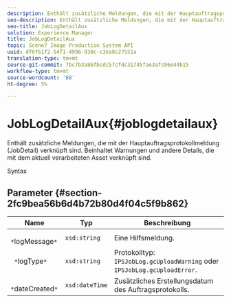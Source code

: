 ```yaml
---
description: Enthält zusätzliche Meldungen, die mit der Hauptauftragsprotokollmeldung (JobDetail) verknüpft sind. Beinhaltet Warnungen und andere Details, die mit dem aktuell verarbeiteten Asset verknüpft sind.
seo-description: Enthält zusätzliche Meldungen, die mit der Hauptauftragsprotokollmeldung (JobDetail) verknüpft sind. Beinhaltet Warnungen und andere Details, die mit dem aktuell verarbeiteten Asset verknüpft sind.
seo-title: JobLogDetailAux
solution: Experience Manager
title: JobLogDetailAux
topic: Scene7 Image Production System API
uuid: df6f61f2-54f1-4996-938c-c3ea8c27551a
translation-type: tm+mt
source-git-commit: 7bc7b3a86fbcdc57cfdc31745fae3afc06e44b15
workflow-type: tm+mt
source-wordcount: '88'
ht-degree: 5%

---
```



# JobLogDetailAux{#joblogdetailaux}

Enthält zusätzliche Meldungen, die mit der Hauptauftragsprotokollmeldung (JobDetail) verknüpft sind. Beinhaltet Warnungen und andere Details, die mit dem aktuell verarbeiteten Asset verknüpft sind.

Syntax

## Parameter {#section-2fc9bea56b6d4b72b80d4f04c5f9b862}

| Name | Typ | Beschreibung |
|---|---|---|
| ` *`logMessage`*` | `xsd:string` | Eine Hilfsmeldung. |
| ` *`logType`*` | `xsd:string` | Protokolltyp: `IPSJobLog.gcUploadWarning` oder `IPSJobLog.gcUploadError`. |
| ` *`dateCreated`*` | `xsd:dateTime` | Zusätzliches Erstellungsdatum des Auftragsprotokolls. |

